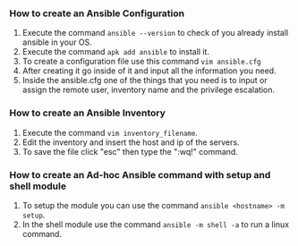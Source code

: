 
### How to create an Ansible Configuration
1. Execute the command `ansible --version` to check of you already install ansible in your OS.
2. Execute the command `apk add ansible` to install it.
3. To create a configuration file use this command `vim ansible.cfg`
4. After creating it go inside of it and input all the information you need.
5. Inside the ansible.cfg one of the things that you need is to input or assign the remote user, inventory name and the privilege escalation.

### How to create an Ansible Inventory
1. Execute the command `vim inventory_filename`.
2. Edit the inventory and insert the host and ip of the servers.
3. To save the file click "esc" then type the ":wq!" command.

### How to create an Ad-hoc Ansible command with setup and shell module
1. To setup the module you can use the command `ansible <hostname> -m setup`.
2. In the shell module use the command `ansible -m shell -a` to run a linux command.

